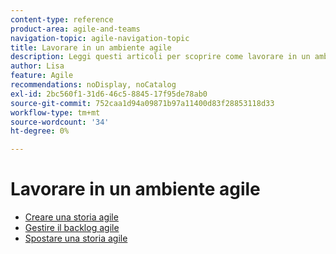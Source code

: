 ```yaml
---
content-type: reference
product-area: agile-and-teams
navigation-topic: agile-navigation-topic
title: Lavorare in un ambiente agile
description: Leggi questi articoli per scoprire come lavorare in un ambiente agile.
author: Lisa
feature: Agile
recommendations: noDisplay, noCatalog
exl-id: 2bc560f1-31d6-46c5-8845-17f95de78ab0
source-git-commit: 752caa1d94a09871b97a11400d83f28853118d33
workflow-type: tm+mt
source-wordcount: '34'
ht-degree: 0%

---
```


# Lavorare in un ambiente agile

* [Creare una storia agile](../../agile/work-in-an-agile-environment/create-an-agile-story.md)
* [Gestire il backlog agile](../../agile/work-in-an-agile-environment/manage-the-agile-backlog.md)
* [Spostare una storia agile](../../agile/work-in-an-agile-environment/move-an-agile-story.md)
